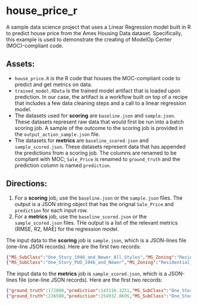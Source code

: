 # house_price_r
A sample data science project that uses a Linear Regression model built in R to predict house price from the Ames Housing Data dataset. Specifically, this example is used to demonstrate the creating of ModelOp Center (MOC)-compliant code.

## Assets:
- `house_price.R` is the R code that houses the MOC-compliant code to predict and get metrics on data.
- `trained_model.RData` is the trained model artifact that is loaded upon prediction. In our case, the artifact is a workflow built on top of a recipe that includes a few data cleaning steps and a call to a linear regression model.
- The datasets used for **scoring** are `baseline.json` and `sample.json`. These datasets represent raw data that would first be run into a batch scoring job. A sample of the outcome to the scoring job is provided in the `output_action_sample.json` file.
- The datasets for **metrics** are `baseline_scored.json` and `sample_scored.json`. These datasets represent data that has appended the predictions from a scoring job. The columns are renamed to be compliant with MOC; `Sale_Price` is renamed to `ground_truth` and the prediction column is named `prediction`.

## Directions:
1. For a **scoring** job, use the `baseline.json` or the `sample.json` files. The output is a JSON string object that has the orignal `Sale_Price` and `prediction` for each input row.
2. For a **metrics** job, use the `baseline_scored.json` or the `sample_scored.json` files. THe output is a list of the relevant metrics (RMSE, R2, MAE) for the regression model.

The input data to the **scoring** job is `sample.json`, which is a JSON-lines file (one-line JSON records). Here are the first two records:
```json
{"MS_SubClass":"One_Story_1946_and_Newer_All_Styles","MS_Zoning":"Residential_Low_Density","Lot_Frontage":81,"Lot_Area":14267,"Street":"Pave","Alley":"No_Alley_Access","Lot_Shape":"Slightly_Irregular","Land_Contour":"Lvl","Utilities":"AllPub","Lot_Config":"Corner","Land_Slope":"Gtl","Neighborhood":"North_Ames","Condition_1":"Norm","Condition_2":"Norm","Bldg_Type":"OneFam","House_Style":"One_Story","Overall_Cond":"Above_Average","Year_Built":1958,"Year_Remod_Add":1958,"Roof_Style":"Hip","Roof_Matl":"CompShg","Exterior_1st":"Wd Sdng","Exterior_2nd":"Wd Sdng","Mas_Vnr_Type":"BrkFace","Mas_Vnr_Area":108,"Exter_Cond":"Typical","Foundation":"CBlock","Bsmt_Cond":"Typical","Bsmt_Exposure":"No","BsmtFin_Type_1":"ALQ","BsmtFin_SF_1":1,"BsmtFin_Type_2":"Unf","BsmtFin_SF_2":0,"Bsmt_Unf_SF":406,"Total_Bsmt_SF":1329,"Heating":"GasA","Heating_QC":"Typical","Central_Air":"Y","Electrical":"SBrkr","First_Flr_SF":1329,"Second_Flr_SF":0,"Gr_Liv_Area":1329,"Bsmt_Full_Bath":0,"Bsmt_Half_Bath":0,"Full_Bath":1,"Half_Bath":1,"Bedroom_AbvGr":3,"Kitchen_AbvGr":1,"TotRms_AbvGrd":6,"Functional":"Typ","Fireplaces":0,"Garage_Type":"Attchd","Garage_Finish":"Unf","Garage_Cars":1,"Garage_Area":312,"Garage_Cond":"Typical","Paved_Drive":"Paved","Wood_Deck_SF":393,"Open_Porch_SF":36,"Enclosed_Porch":0,"Three_season_porch":0,"Screen_Porch":0,"Pool_Area":0,"Pool_QC":"No_Pool","Fence":"No_Fence","Misc_Feature":"Gar2","Misc_Val":12500,"Mo_Sold":6,"Year_Sold":2010,"Sale_Type":"WD ","Sale_Condition":"Normal","Sale_Price":172000,"Longitude":-93.6194,"Latitude":42.0527,"Sale_Price_log":5.2355}
{"MS_SubClass":"One_Story_PUD_1946_and_Newer","MS_Zoning":"Residential_Low_Density","Lot_Frontage":39,"Lot_Area":5389,"Street":"Pave","Alley":"No_Alley_Access","Lot_Shape":"Slightly_Irregular","Land_Contour":"Lvl","Utilities":"AllPub","Lot_Config":"Inside","Land_Slope":"Gtl","Neighborhood":"Stone_Brook","Condition_1":"Norm","Condition_2":"Norm","Bldg_Type":"TwnhsE","House_Style":"One_Story","Overall_Cond":"Average","Year_Built":1995,"Year_Remod_Add":1996,"Roof_Style":"Gable","Roof_Matl":"CompShg","Exterior_1st":"CemntBd","Exterior_2nd":"CmentBd","Mas_Vnr_Type":"None","Mas_Vnr_Area":0,"Exter_Cond":"Typical","Foundation":"PConc","Bsmt_Cond":"Typical","Bsmt_Exposure":"No","BsmtFin_Type_1":"GLQ","BsmtFin_SF_1":3,"BsmtFin_Type_2":"Unf","BsmtFin_SF_2":0,"Bsmt_Unf_SF":415,"Total_Bsmt_SF":1595,"Heating":"GasA","Heating_QC":"Excellent","Central_Air":"Y","Electrical":"SBrkr","First_Flr_SF":1616,"Second_Flr_SF":0,"Gr_Liv_Area":1616,"Bsmt_Full_Bath":1,"Bsmt_Half_Bath":0,"Full_Bath":2,"Half_Bath":0,"Bedroom_AbvGr":2,"Kitchen_AbvGr":1,"TotRms_AbvGrd":5,"Functional":"Typ","Fireplaces":1,"Garage_Type":"Attchd","Garage_Finish":"RFn","Garage_Cars":2,"Garage_Area":608,"Garage_Cond":"Typical","Paved_Drive":"Paved","Wood_Deck_SF":237,"Open_Porch_SF":152,"Enclosed_Porch":0,"Three_season_porch":0,"Screen_Porch":0,"Pool_Area":0,"Pool_QC":"No_Pool","Fence":"No_Fence","Misc_Feature":"None","Misc_Val":0,"Mo_Sold":3,"Year_Sold":2010,"Sale_Type":"WD ","Sale_Condition":"Normal","Sale_Price":236500,"Longitude":-93.6329,"Latitude":42.0611,"Sale_Price_log":5.3738}
```

The input data to the **metrics** job is `sample_scored.json`, which is a JSON-lines file (one-line JSON records). Here are the first two records:
```json
{"ground_truth":172000,"prediction":143116.3251,"MS_SubClass":"One_Story_1946_and_Newer_All_Styles","MS_Zoning":"Residential_Low_Density","Lot_Frontage":81,"Lot_Area":14267,"Street":"Pave","Alley":"No_Alley_Access","Lot_Shape":"Slightly_Irregular","Land_Contour":"Lvl","Utilities":"AllPub","Lot_Config":"Corner","Land_Slope":"Gtl","Neighborhood":"North_Ames","Condition_1":"Norm","Condition_2":"Norm","Bldg_Type":"OneFam","House_Style":"One_Story","Overall_Cond":"Above_Average","Year_Built":1958,"Year_Remod_Add":1958,"Roof_Style":"Hip","Roof_Matl":"CompShg","Exterior_1st":"Wd Sdng","Exterior_2nd":"Wd Sdng","Mas_Vnr_Type":"BrkFace","Mas_Vnr_Area":108,"Exter_Cond":"Typical","Foundation":"CBlock","Bsmt_Cond":"Typical","Bsmt_Exposure":"No","BsmtFin_Type_1":"ALQ","BsmtFin_SF_1":1,"BsmtFin_Type_2":"Unf","BsmtFin_SF_2":0,"Bsmt_Unf_SF":406,"Total_Bsmt_SF":1329,"Heating":"GasA","Heating_QC":"Typical","Central_Air":"Y","Electrical":"SBrkr","First_Flr_SF":1329,"Second_Flr_SF":0,"Gr_Liv_Area":1329,"Bsmt_Full_Bath":0,"Bsmt_Half_Bath":0,"Full_Bath":1,"Half_Bath":1,"Bedroom_AbvGr":3,"Kitchen_AbvGr":1,"TotRms_AbvGrd":6,"Functional":"Typ","Fireplaces":0,"Garage_Type":"Attchd","Garage_Finish":"Unf","Garage_Cars":1,"Garage_Area":312,"Garage_Cond":"Typical","Paved_Drive":"Paved","Wood_Deck_SF":393,"Open_Porch_SF":36,"Enclosed_Porch":0,"Three_season_porch":0,"Screen_Porch":0,"Pool_Area":0,"Pool_QC":"No_Pool","Fence":"No_Fence","Misc_Feature":"Gar2","Misc_Val":12500,"Mo_Sold":6,"Year_Sold":2010,"Sale_Type":"WD ","Sale_Condition":"Normal","Longitude":-93.6194,"Latitude":42.0527,"Sale_Price_log":5.2355}
{"ground_truth":236500,"prediction":254932.8695,"MS_SubClass":"One_Story_PUD_1946_and_Newer","MS_Zoning":"Residential_Low_Density","Lot_Frontage":39,"Lot_Area":5389,"Street":"Pave","Alley":"No_Alley_Access","Lot_Shape":"Slightly_Irregular","Land_Contour":"Lvl","Utilities":"AllPub","Lot_Config":"Inside","Land_Slope":"Gtl","Neighborhood":"Stone_Brook","Condition_1":"Norm","Condition_2":"Norm","Bldg_Type":"TwnhsE","House_Style":"One_Story","Overall_Cond":"Average","Year_Built":1995,"Year_Remod_Add":1996,"Roof_Style":"Gable","Roof_Matl":"CompShg","Exterior_1st":"CemntBd","Exterior_2nd":"CmentBd","Mas_Vnr_Type":"None","Mas_Vnr_Area":0,"Exter_Cond":"Typical","Foundation":"PConc","Bsmt_Cond":"Typical","Bsmt_Exposure":"No","BsmtFin_Type_1":"GLQ","BsmtFin_SF_1":3,"BsmtFin_Type_2":"Unf","BsmtFin_SF_2":0,"Bsmt_Unf_SF":415,"Total_Bsmt_SF":1595,"Heating":"GasA","Heating_QC":"Excellent","Central_Air":"Y","Electrical":"SBrkr","First_Flr_SF":1616,"Second_Flr_SF":0,"Gr_Liv_Area":1616,"Bsmt_Full_Bath":1,"Bsmt_Half_Bath":0,"Full_Bath":2,"Half_Bath":0,"Bedroom_AbvGr":2,"Kitchen_AbvGr":1,"TotRms_AbvGrd":5,"Functional":"Typ","Fireplaces":1,"Garage_Type":"Attchd","Garage_Finish":"RFn","Garage_Cars":2,"Garage_Area":608,"Garage_Cond":"Typical","Paved_Drive":"Paved","Wood_Deck_SF":237,"Open_Porch_SF":152,"Enclosed_Porch":0,"Three_season_porch":0,"Screen_Porch":0,"Pool_Area":0,"Pool_QC":"No_Pool","Fence":"No_Fence","Misc_Feature":"None","Misc_Val":0,"Mo_Sold":3,"Year_Sold":2010,"Sale_Type":"WD ","Sale_Condition":"Normal","Longitude":-93.6329,"Latitude":42.0611,"Sale_Price_log":5.3738}
```
